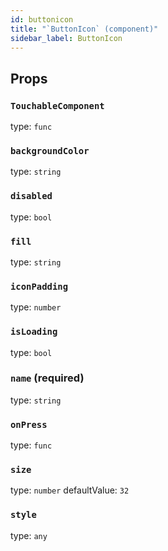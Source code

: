 ```yaml
---
id: buttonicon
title: "`ButtonIcon` (component)"
sidebar_label: ButtonIcon
---
```



Props
-----

### `TouchableComponent`

type: `func`


### `backgroundColor`

type: `string`


### `disabled`

type: `bool`


### `fill`

type: `string`


### `iconPadding`

type: `number`


### `isLoading`

type: `bool`


### `name` (required)

type: `string`


### `onPress`

type: `func`


### `size`

type: `number`
defaultValue: `32`


### `style`

type: `any`

